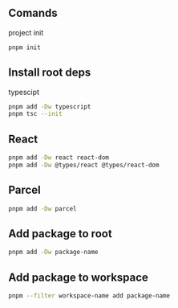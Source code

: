## Comands

project init

```sh
pnpm init
```

## Install root deps

typescipt

```sh
pnpm add -Dw typescript
pnpm tsc --init
```

## React

```sh
pnpm add -Dw react react-dom
pnpm add -Dw @types/react @types/react-dom
```

## Parcel

```sh
pnpm add -Dw parcel
```

## Add package to root

```sh
pnpm add -Dw package-name
```

## Add package to workspace

```sh
pnpm --filter workspace-name add package-name
```
